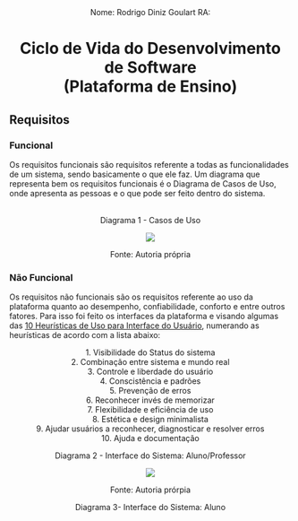<div align=center> Nome: Rodrigo Diniz Goulart RA: </div>

# <p align=center>Ciclo de Vida do Desenvolvimento de Software <br> (Plataforma de Ensino) </p>

## Requisitos
### Funcional
Os requisitos funcionais são  requisitos referente a todas as funcionalidades de um sistema, sendo basicamente o que ele faz. Um diagrama que representa bem os requisitos funcionais é o Diagrama de Casos de Uso, onde apresenta as pessoas e o que pode ser feito dentro do sistema.<br> <br>

<p align=center> Diagrama 1 - Casos de Uso </p>
<div align=center> <img src='https://user-images.githubusercontent.com/90328897/158831761-bb4c6d2b-2c90-45a3-b420-a42bd547c4ea.jpg' /> </div>
<p align=center> Fonte: Autoria própria </p>

### Não Funcional
Os requisitos não funcionais são os requisitos referente ao uso da plataforma quanto ao desempenho, confiabilidade, conforto e entre outros fatores. Para isso foi feito os interfaces da plataforma e visando algumas das [10 Heurísticas de Uso para Interface do Usuário](https://www.nngroup.com/articles/ten-usability-heuristics/), numerando as heurísticas de acordo com a lista abaixo:

<div align=center>
1. Visibilidade do Status do sistema <br>
2. Combinação entre sistema e mundo real <br>
3. Controle e liberdade do usuário <br>
4. Conscistência e padrões <br>
5. Prevenção de erros <br>
6. Reconhecer invés de memorizar <br>
7. Flexibilidade e eficiência de uso <br>
8. Estética e design minimalista <br>
9. Ajudar usuários a reconhecer, diagnosticar e resolver erros <br>
10. Ajuda e documentação <br>
</div>

<p align=center> Diagrama 2 - Interface do Sistema: Aluno/Professor </p>
<div align=center> <img src='https://user-images.githubusercontent.com/90328897/158833760-2e4e30d2-df6d-41a5-89bd-c5b9c2cb55c2.jpg' /> </div>
<p align=center> Fonte: Autoria prórpia </p>

<p align=center> Diagrama 3- Interface do Sistema: Aluno </p>
